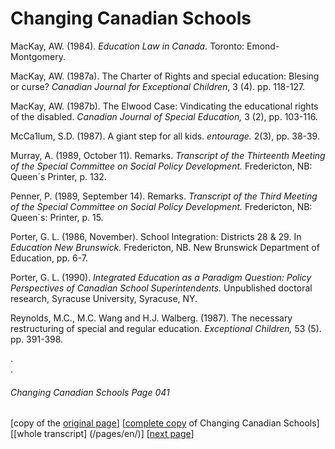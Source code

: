 # Changing Canadian Schools
MacKay, AW. (1984). *Education Law in Canada.* Toronto: Emond-Montgomery.  

MacKay, AW. (1987a). The Charter of Rights and special education: Blesing or curse? *Canadian Journal for Exceptional Children*, 3 (4). pp. 118-127.  

MacKay, AW. (1987b). The Elwood Case: Vindicating the educational rights of the disabled. *Canadian Journal of Special Education,* 3 (2), pp. 103-116.  

McCa1lum, S.D. (1987). A giant step for all kids. *entourage.* 2(3), pp. 38-39.  

Murray, A. (1989, October 11). Remarks. *Transcript of the Thirteenth Meeting of the Special Committee on Social Policy Development.* Fredericton, NB: Queen´s Printer, p. 132.  

Penner, P. (1989, September 14). Remarks. *Transcript of the Third Meeting of the Special Committee on Social Policy Development.* Fredericton, NB: Queen´s: Printer, p. 15.  

Porter, G. L. (1986, November). School Integration: Districts 28 & 29. In *Education New Brunswick.* Fredericton, NB. New Brunswick Department of Education, pp. 6-7.  

Porter, G. L. (1990). *Integrated Education as a Paradigm Question: Policy Perspectives of Canadian School Superintendents.* Unpublished doctoral research, Syracuse University, Syracuse, NY.  

Reynolds, M.C., M.C. Wang and H.J. Walberg. (1987). The necessary restructuring of special and regular education. *Exceptional Children,* 53 (5). pp. 391-398.

.  
.  

###### Changing Canadian Schools Page 041

[copy of the [original page](/copies-from-original/CCS041.png)]
[[complete copy](/copies-from-original/BestCopy_Changing_Canadian_Schools_Perspectives_on_Disability_and_Inclusion.pdf) of Changing Canadian Schools]
[[whole transcript] (/pages/en/)]
[[next page](Changing_Canadian_Schools-042)]



